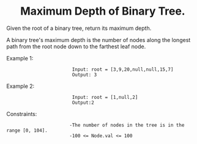 <h1 align="center">Maximum Depth of Binary Tree.</h1>


Given the root of a binary tree, return its maximum depth.

A binary tree's maximum depth is the number of nodes along the longest path from the root node down to the farthest leaf node.

Example 1:

                            Input: root = [3,9,20,null,null,15,7]
                            Output: 3
                           
Example 2:

                            Input: root = [1,null,2]
                            Output:2
                           

                           

Constraints:

                           -The number of nodes in the tree is in the range [0, 104].
                           -100 <= Node.val <= 100